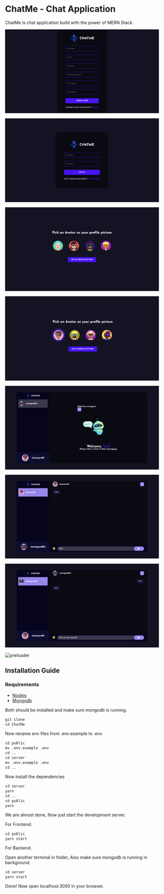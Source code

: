 # ChatMe - Chat Application 
ChatMe is chat application build with the power of MERN Stack.

![signup page](./images/Register.png)

![login page](./images/Login.png)

![view avatar](./images/Profile_Picture.png)

![set avatar](./images/Profile_Picture_Set.png)

![home page](./images/Home_Screen.png)

![chat screen](./images/Chat_Screen.png)

![chat screen 2](./images/Chat_Screen_2.png)

![preloader](./images/Loadeer.png)

## Installation Guide

### Requirements
- [Nodejs](https://nodejs.org/en/download)
- [Mongodb](https://www.mongodb.com/docs/manual/administration/install-community/)

Both should be installed and make sure mongodb is running.

```shell
git clone 
cd ChatMe
```
Now rename env files from .env.example to .env
```shell
cd public
mv .env.example .env
cd ..
cd server
mv .env.example .env
cd ..
```

Now install the dependencies
```shell
cd server
yarn
cd ..
cd public
yarn
```
We are almost done, Now just start the development server.

For Frontend.
```shell
cd public
yarn start
```
For Backend.

Open another terminal in folder, Also make sure mongodb is running in background.
```shell
cd server
yarn start
```

Done! Now open localhost:3000 in your browser.
